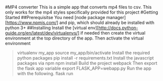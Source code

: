 #MP4 converter
This is a simple app that converts mp4 files to csv. This only works for the mp4 styles specifically provided for this project
#Getting Started
##Prerequisitse
You need [node package manager][https://www.npmjs.com/] and pip, which should already be installed with python 3+
##Installing
Install the [virtual env][http://docs.python-guide.org/en/latest/dev/virtualenvs/] if needed then create the virtual environment at the top directory of the app. Then activate the virtual environment
>virtualenv my_app
>source my_app/bin/activate
Install the required python packages
>pip install -r requirements.txt
Install the javascript packages via npm
>npm install
Build the project
>webpack
Then export the flask app variable
>export FLASK_APP=webapp.py
Run the app with the following.
>flask run
